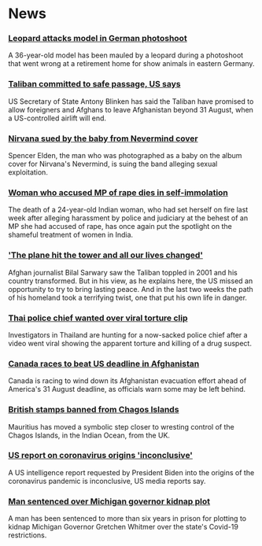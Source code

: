 # News
### [Leopard attacks model in German photoshoot](https://www.bbc.com/news/world-europe-58329080)
A 36-year-old model has been mauled by a leopard during a photoshoot that went wrong at a retirement home for show animals in eastern Germany.
### [Taliban committed to safe passage, US says](https://www.bbc.com/news/world-asia-58337380)
US Secretary of State Antony Blinken has said the Taliban have promised to allow foreigners and Afghans to leave Afghanistan beyond 31 August, when a US-controlled airlift will end.
### [Nirvana sued by the baby from Nevermind cover](https://www.bbc.com/news/entertainment-arts-58327844)
Spencer Elden, the man who was photographed as a baby on the album cover for Nirvana's Nevermind, is suing the band alleging sexual exploitation.
### [Woman who accused MP of rape dies in self-immolation](https://www.bbc.com/news/world-asia-india-58328014)
The death of a 24-year-old Indian woman, who had set herself on fire last week after alleging harassment by police and judiciary at the behest of an MP she had accused of rape, has once again put the spotlight on the shameful treatment of women in India.
### ['The plane hit the tower and all our lives changed'](https://www.bbc.com/news/world-south-asia-58071592)
Afghan journalist Bilal Sarwary saw the Taliban toppled in 2001 and his country transformed. But in his view, as he explains here, the US missed an opportunity to try to bring lasting peace. And in the last two weeks the path of his homeland took a terrifying twist, one that put his own life in danger.
### [Thai police chief wanted over viral torture clip](https://www.bbc.com/news/world-asia-58334979)
Investigators in Thailand are hunting for a now-sacked police chief after a video went viral showing the apparent torture and killing of a drug suspect.
### [Canada races to beat US deadline in Afghanistan](https://www.bbc.com/news/world-us-canada-58335029)
Canada is racing to wind down its Afghanistan evacuation effort ahead of America's 31 August deadline, as officials warn some may be left behind. 
### [British stamps banned from Chagos Islands](https://www.bbc.com/news/world-africa-58321580)
Mauritius has moved a symbolic step closer to wresting control of the Chagos Islands, in the Indian Ocean, from the UK. 
### [US report on coronavirus origins 'inconclusive'](https://www.bbc.com/news/world-us-canada-58329980)
A US intelligence report requested by President Biden into the origins of the coronavirus pandemic is inconclusive, US media reports say.
### [Man sentenced over Michigan governor kidnap plot](https://www.bbc.com/news/world-us-canada-58337712)
A man has been sentenced to more than six years in prison for plotting to kidnap Michigan Governor Gretchen Whitmer over the state's Covid-19 restrictions. 
